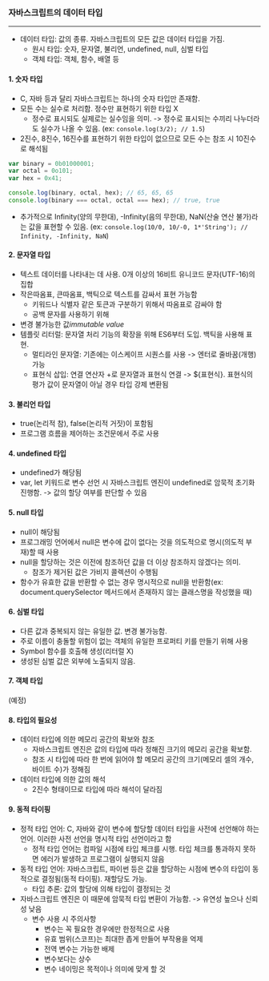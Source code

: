 ### 자바스크립트의 데이터 타입
---
- 데이터 타입: 값의 종류. 자바스크립트의 모든 값은 데이터 타입을 가짐.
    - 원시 타입: 숫자, 문자열, 불리언, undefined, null, 심벌 타입
    - 객체 타입: 객체, 함수, 배열 등

#### 1. 숫자 타입
- C, 자바 등과 달리 자바스크립트는 하나의 숫자 타입만 존재함. 
- 모든 수는 실수로 처리함. 정수만 표현하기 위한 타입 X
    - 정수로 표시되도 실제로는 실수임을 의미. -> 정수로 표시되는 수끼리 나누더라도 실수가 나올 수 있음. (ex: `console.log(3/2); // 1.5`)
- 2진수, 8진수, 16진수를 표현하기 위한 타입이 없으므로 모든 수는 참조 시 10진수로 해석됨

```javascript
var binary = 0b01000001;
var octal = 0o101;
var hex = 0x41;

console.log(binary, octal, hex); // 65, 65, 65
console.log(binary === octal, octal === hex); // true, true
```
- 추가적으로 Infinity(양의 무한대), -Infinity(음의 무한대), NaN(산술 연산 불가)라는 값을 표현할 수 있음. (ex: `console.log(10/0, 10/-0, 1*'String'); // Infinity, -Infinity, NaN`)

#### 2. 문자열 타입
- 텍스트 데이터를 나타내는 데 사용. 0개 이상의 16비트 유니코드 문자(UTF-16)의 집합
- 작은따옴표, 큰따옴표, 백틱으로 텍스트를 감싸서 표현 가능함
    - 키워드나 식별자 같은 토큰과 구분하기 위해서 따옴표로 감싸야 함
    - 공백 문자를 사용하기 위해
- 변경 불가능한 값*immutable value*
- 템플릿 리터럴: 문자열 처리 기능의 확장을 위해 ES6부터 도입. 백틱을 사용해 표현.
    - 멀티라인 문자열: 기존에는 이스케이프 시퀀스를 사용 -> 엔터로 줄바꿈(개행) 가능
    - 표현식 삽입: 연결 연산자 +로 문자열과 표현식 연결 -> ${표현식}. 표현식의 평가 값이 문자열이 아닐 경우 타입 강제 변환됨

#### 3. 불리언 타입
- true(논리적 참), false(논리적 거짓)이 포함됨
- 프로그램 흐름을 제어하는 조건문에서 주로 사용

#### 4. undefined 타입
- undefined가 해당됨
- var, let 키워드로 변수 선언 시 자바스크립트 엔진이 undefined로 암묵적 초기화 진행함. -> 값의 할당 여부를 판단할 수 있음

#### 5. null 타입
- null이 해당됨
- 프로그래밍 언어에서 null은 변수에 값이 없다는 것을 의도적으로 명시(의도적 부재)할 때 사용
- null을 할당하는 것은 이전에 참조하던 값을 더 이상 참조하지 않겠다는 의미.
    - 참조가 제거된 값은 가비지 콜렉션이 수행됨
- 함수가 유효한 값을 반환할 수 없는 경우 명시적으로 null을 반환함(ex: document.querySelector 메서드에서 존재하지 않는 클래스명을 작성했을 때)

#### 6. 심벌 타입
- 다른 값과 중복되지 않는 유일한 값. 변경 불가능함.
- 주로 이름이 충돌할 위험이 없는 객체의 유일한 프로퍼티 키를 만들기 위해 사용
- Symbol 함수를 호출해 생성(리터럴 X)
- 생성된 심벌 값은 외부에 노출되지 않음.

#### 7. 객체 타입
(예정)

#### 8. 타입의 필요성
- 데이터 타입에 의한 메모리 공간의 확보와 참조
    - 자바스크립트 엔진은 값의 타입에 따라 정해진 크기의 메모리 공간을 확보함.
    - 참조 시 타입에 따라 한 번에 읽어야 할 메모리 공간의 크기(메모리 셀의 개수, 바이트 수)가 정해짐
- 데이터 타입에 의한 값의 해석
    - 2진수 형태이므로 타입에 따라 해석이 달라짐

#### 9. 동적 타이핑
- 정적 타입 언어: C, 자바와 같이 변수에 할당할 데이터 타입을 사전에 선언해야 하는 언어. 이러한 사전 선언을 명시적 타입 선언이라고 함
    - 정적 타입 언어는 컴파일 시점에 타입 체크를 시행. 타입 체크를 통과하지 못하면 에러가 발생하고 프로그램이 실행되지 않음
- 동적 타입 언어: 자바스크립트, 파이썬 등은 값을 할당하는 시점에 변수의 타입이 동적으로 결정됨(동적 타이핑). 재할당도 가능.
    - 타입 추론: 값의 할당에 의해 타입이 결정되는 것
- 자바스크립트 엔진은 이 때문에 암묵적 타입 변환이 가능함. -> 유연성 높으나 신뢰성 낮음
    - 변수 사용 시 주의사항
        - 변수는 꼭 필요한 경우에만 한정적으로 사용
        - 유효 범위(스코프)는 최대한 좁게 만들어 부작용을 억제
        - 전역 변수는 가능한 배제
        - 변수보다는 상수
        - 변수 네이밍은 목적이나 의미에 맞게 할 것


